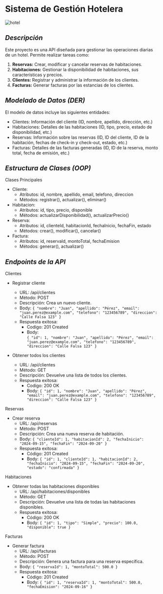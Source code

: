 # __Sistema de Gestión Hotelera__
![hotel](https://rockonrr.com/wp-content/uploads/2021/02/Booking-Appointment.png)

## _Descripción_
Este proyecto es una API diseñada para gestionar las operaciones diarias de un hotel. Permite realizar tareas como:

1. **Reservas:** Crear, modificar y cancelar reservas de habitaciones.
2. **Habitaciones:** Gestionar la disponibilidad de habitaciones, sus características y precios.
3. **Clientes:** Registrar y administrar la información de los clientes.
4. **Facturas:** Generar facturas por las estancias de los clientes.

## _Modelado de Datos (DER)_
El modelo de datos incluye las siguientes entidades:

* Clientes: Información del cliente (ID, nombre, apellido, dirección, etc.)
* Habitaciones: Detalles de las habitaciones (ID, tipo, precio, estado de disponibilidad, etc.)
* Reservas: Información sobre las reservas (ID, ID del cliente, ID de la habitación, fechas de check-in y check-out, estado, etc.)
* Facturas: Detalles de las facturas generadas (ID, ID de la reserva, monto total, fecha de emisión, etc.)

## _Estructura de Clases (OOP)_
Clases Principales
* Cliente:
    * Atributos: id, nombre, apellido, email, telefono, direccion
    * Métodos: registrar(), actualizar(), eliminar()
* Habitacion:
    * Atributos: id, tipo, precio, disponible
    * Métodos: actualizarDisponibilidad(), actualizarPrecio()
* Reserva:
    * Atributos: id, clienteId, habitacionId, fechaInicio, fechaFin, estado
    * Métodos: crear(), modificar(), cancelar()
* Factura:
    * Atributos: id, reservaId, montoTotal, fechaEmision
    * Métodos: generar(), actualizar()

## _Endpoints de la API_
Clientes
* Registrar cliente
    * URL: /api/clientes
    * Método: POST
    * Descripción: Crea un nuevo cliente.
    * Body:
        `{
        "nombre": "Juan",
        "apellido": "Pérez",
        "email": "juan.perez@example.com",
        "telefono": "123456789",
        "direccion": "Calle Falsa 123"
        }`
    * Respuesta exitosa:
        * Codigo: 201 Created
        * Body:   
            `{
            "id": 1,
            "nombre": "Juan",
            "apellido": "Pérez",
            "email": "juan.perez@example.com",
            "telefono": "123456789",
            "direccion": "Calle Falsa 123"
            }`

* Obtener todos los clientes
    * URL: /api/clientes
    * Método: GET
    * Descripción: Devuelve una lista de todos los clientes.
    * Respuesta exitosa:
        * Codigo: 200 OK
        * Body: 
            `{
                "id": 1,
                "nombre": "Juan",
                "apellido": "Pérez",
                "email": "juan.perez@example.com",
                "telefono": "123456789",
                "direccion": "Calle Falsa 123"
            }`

Reservas
* Crear reserva
    * URL: /api/reservas
    * Método: POST
    * Descripción: Crea una nueva reserva de habitación.
    * Body:
        `{
        "clienteId": 1,
        "habitacionId": 2,
        "fechaInicio": "2024-09-15",
        "fechaFin": "2024-09-20"
        }`
    * Respuesta exitosa:
        * Código: 201 Created
        * Body:
            `{
            "id": 1,
            "clienteId": 1,
            "habitacionId": 2,
            "fechaInicio": "2024-09-15",
            "fechaFin": "2024-09-20",
            "estado": "confirmada"
            }`

Habitaciones
* Obtener todas las habitaciones disponibles
    * URL: /api/habitaciones/disponibles
    * Método: GET
    * Descripción: Devuelve una lista de todas las habitaciones disponibles.
    * Respuesta exitosa:
        * Código: 200 OK
        * Body:
            `{
                "id": 1,
                "tipo": "Simple",
                "precio": 100.0,
                "disponible": true
            }`
    
Facturas
* Generar factura
    * URL: /api/facturas
    * Método: POST
    * Descripción: Genera una factura para una reserva específica.
    * Body:
        `{
        "reservaId": 1,
        "montoTotal": 500.0
        }`
    * Respuesta exitosa:
        * Código: 201 Created
        * Body:
            `{
            "id": 1,
            "reservaId": 1,
            "montoTotal": 500.0,
            "fechaEmision": "2024-09-16"
            }`
